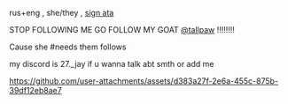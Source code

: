 rus+eng , she/they , [sign ata](https://27jay.atabook.org)

STOP FOLLOWING ME GO FOLLOW MY GOAT [@tallpaw](https://github.com/tallpaw) !!!!!!!!

Cause she #needs them follows

my discord is 27._jay if u wanna talk abt smth or add me



https://github.com/user-attachments/assets/d383a27f-2e6a-455c-875b-39df12eb8ae7




